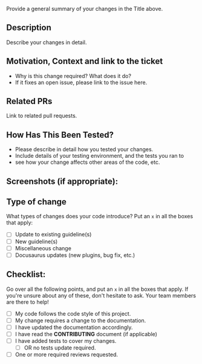 Provide a general summary of your changes in the Title above.

## Description

Describe your changes in detail.

## Motivation, Context and link to the ticket

- Why is this change required? What does it do?
- If it fixes an open issue, please link to the issue here.

## Related PRs

Link to related pull requests.

## How Has This Been Tested?

- Please describe in detail how you tested your changes.
- Include details of your testing environment, and the tests you ran to
- see how your change affects other areas of the code, etc.

## Screenshots (if appropriate):

## Type of change

What types of changes does your code introduce? Put an `x` in all the boxes that apply:

- [ ] Update to existing guideline(s)
- [ ] New guideline(s)
- [ ] Miscellaneous change
- [ ] Docusaurus updates (new plugins, bug fix, etc.)

## Checklist:

Go over all the following points, and put an `x` in all the boxes that apply.
If you're unsure about any of these, don't hesitate to ask. Your team members are there to help!

- [ ] My code follows the code style of this project.
- [ ] My change requires a change to the documentation.
- [ ] I have updated the documentation accordingly.
- [ ] I have read the **CONTRIBUTING** document (if applicable)
- [ ] I have added tests to cover my changes.
  - [ ] OR no tests update required.
- [ ] One or more required reviews requested.
